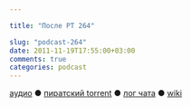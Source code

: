 ```yaml
---

title: "После РТ 264"

slug: "podcast-264"
date: 2011-11-19T17:55:00+03:00
comments: true
categories: podcast
---
```

[аудио](http://cdn.radio-t.com/rt264post.mp3) ● [пиратский torrent](http://pirates.radio-t.com/torrents/rt264post.mp3.torrent) ● [лог чата](http://chat.radio-t.com/logs/radio-t-264.html) ● [wiki](http://wiki.radio-t.com/%D0%9F%D0%BE%D1%81%D0%BB%D0%B5_%D0%A0%D0%A2_264)<audio src="http://cdn.radio-t.com/rt264post.mp3" preload="none">
